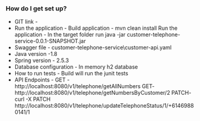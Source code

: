 ### How do I get set up? ###
* GIT link - 
* Run the application - 
	Build application - mvn clean install
	Run the application - In the target folder run 
				java -jar customer-telephone-service-0.0.1-SNAPSHOT.jar
* Swagger file - customer-telephone-service\customer-api.yaml
* Java version -1.8
* Spring version - 2.5.3 
* Database configuration - In memory h2 database
* How to run tests - Build will run the junit tests
* API Endpoints - 
	GET - http://localhost:8080/v1/telephone/getAllNumbers
	GET- http://localhost:8080/v1/telephone/getNumbersByCustomer/2
	PATCH- curl -X PATCH http://localhost:8080/v1/telephone/updateTelephoneStatus/1/+61469880141/1
